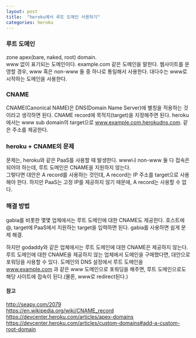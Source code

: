 ```yaml
---
layout: post
title:  "heroku에서 루트 도메인 사용하기"
categories: heroku
---
```


### 루트 도메인
zone apex(bare, naked, root) domain.<br>
www 없이 표기되는 도메인이다. example.com 같은 도메인을 말한다.
웹사이트를 운영할 경우, www 혹은 non-www 둘 중 하나로 통일해서 사용한다.
대다수는 www로 시작하는 도메인을 사용한다.

### CNAME
CNAME(Canonical NAME)은 DNS(Domain Name Server)에 별칭을 적용하는 것이라고 생각하면 된다.
CNAME record에 목적지(target)을 지정해주면 된다.
heroku에서는 www sub domain의 target으로 www.example.com.herokudns.com. 같은 주소를 제공한다.

### heroku + CNAME의 문제
문제는, heroku와 같은 PaaS를 사용할 때 발생한다.
www나 non-www 둘 다 접속은 되어야 하는데, 루트 도메인은 CNAME을 지원하지 않는다.<br>
그렇다면 대안은 A record를 사용하는 것인데, A record는 IP 주소를 target으로 사용해야 한다.
하지만 PaaS는 고정 IP를 제공하지 않기 때문에, A record는 사용할 수 없다.

### 해결 방법
gabia를 비롯한 몇몇 업체에서는 루트 도메인에 대한 CNAME도 제공한다.
호스트에 @, target에 PaaS에서 지원하는 target을 입력하면 된다.
gabia를 사용하면 쉽게 문제 해결.

하지만 godaddy와 같은 업체에서는 루트 도메인에 대한 CNAME은 제공하지 않는다.
루트 도메인에 대한 CNAME을 제공하지 않는 업체에서 도메인을 구매했다면, 대안으로 포워딩을 사용할 수 있다.
도메인의 DNS 설정에서 루트 도메인을 www.example.com 과 같은 www 도메인으로 포워딩을 해주면, 루트 도메인으로도 해당 사이트에 접속이 된다.(물론, www로 redirect된다.)

#### 참고
<http://seapy.com/2079><br>
<https://en.wikipedia.org/wiki/CNAME_record><br>
<https://devcenter.heroku.com/articles/apex-domains><br>
<https://devcenter.heroku.com/articles/custom-domains#add-a-custom-root-domain>